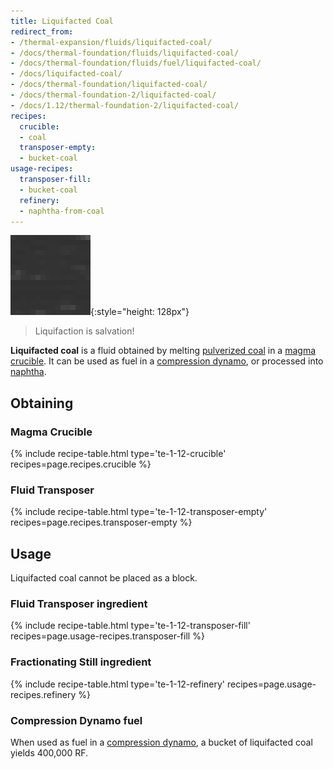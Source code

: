 ```yaml
---
title: Liquifacted Coal
redirect_from:
- /thermal-expansion/fluids/liquifacted-coal/
- /docs/thermal-foundation/fluids/liquifacted-coal/
- /docs/thermal-foundation/fluids/fuel/liquifacted-coal/
- /docs/liquifacted-coal/
- /docs/thermal-foundation/liquifacted-coal/
- /docs/thermal-foundation-2/liquifacted-coal/
- /docs/1.12/thermal-foundation-2/liquifacted-coal/
recipes:
  crucible:
  - coal
  transposer-empty:
  - bucket-coal
usage-recipes:
  transposer-fill:
  - bucket-coal
  refinery:
  - naphtha-from-coal
---
```


![Liquifacted coal](/assets/images/thermal-foundation-2/liquifacted-coal.gif){:style="height: 128px"}

> Liquifaction is salvation!


**Liquifacted coal** is a fluid obtained by melting [pulverized
coal](/docs/1.12/thermal-foundation/pulverized-coal/) in a [magma crucible](/docs/1.12/thermal-expansion/magma-crucible/). It
can be used as fuel in a [compression dynamo](/docs/1.12/thermal-expansion/compression-dynamo/), or
processed into [naphtha](/docs/1.12/thermal-foundation/naphtha/).


Obtaining
---------

### Magma Crucible
{% include recipe-table.html type='te-1-12-crucible' recipes=page.recipes.crucible %}

### Fluid Transposer
{% include recipe-table.html type='te-1-12-transposer-empty' recipes=page.recipes.transposer-empty %}


Usage
-----

Liquifacted coal cannot be placed as a block.

### Fluid Transposer ingredient
{% include recipe-table.html type='te-1-12-transposer-fill' recipes=page.usage-recipes.transposer-fill %}

### Fractionating Still ingredient
{% include recipe-table.html type='te-1-12-refinery' recipes=page.usage-recipes.refinery %}

### Compression Dynamo fuel
When used as fuel in a [compression dynamo](/docs/1.12/thermal-expansion/compression-dynamo/), a bucket
of liquifacted coal yields 400,000 RF.
